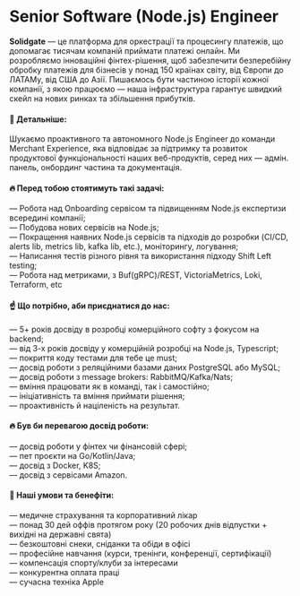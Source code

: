 ## <h1> Senior Software (Node.js) Engineer </h1> 
<b>Solidgate</b> — це платформа для оркестрації та процесингу платежів, що допомагає тисячам компаній приймати платежі онлайн. Ми розробляємо інноваційні фінтех-рішення, щоб забезпечити безперебійну обробку платежів для бізнесів у понад 150 країнах світу, від Європи до ЛАТАМу, від США до Азії. Пишаємось бути частиною історії кожної компанії, з якою працюємо — наша інфраструктура гарантує швидкий скейл на нових ринках та збільшення прибутків.

#### &#128205; Детальніше:
<p> Шукаємо проактивного та автономного Node.js Engineer до команди Merchant Experience, яка відповідає за підтримку та розвиток продуктової функціональності наших веб-продуктів, серед них — адмін. панель, онбординг частина та документація.</p>

#### &#128293; Перед тобою стоятимуть такі задачі:

— Робота над Onboarding сервісом та підвищенням Node.js експертизи всередині компанії;<br>
— Побудова нових сервісів на Node.js;<br>
— Покращення наявних Node.js сервісів та підходів до розробки (CI/CD, alerts lib, metrics lib, kafka lib, etc.), моніторингу, логування;<br>
— Написання тестів різного рівня та використання підходу Shift Left testing;<br>
— Робота над метриками, з Buf(gRPC)/REST, VictoriaMetrics, Loki, Terraform, etc <br>

#### &#9757; Що потрібно, аби приєднатися до нас:
— 5+ років досвіду в розробці комерційного софту з фокусом на backend;<br>
— від 3-х років досвіду у комерційній розробці на Node.js, Typescript;<br>
— покриття коду тестами для тебе це must;<br>
— досвід роботи з реляційними базами даних PostgreSQL або MySQL;<br>
— досвід роботи з message brokers: RabbitMQ/Kafka/Nats;<br>
— вміння працювати як в команді, так і самостійно;<br>
— ініціативність та вміння приймати рішення;<br>
— проактивність й націленість на результат. <br>

#### &#128293; Був би перевагою досвід роботи:

— досвід роботи у фінтех чи фінансовій сфері;<br>
— пет проєкти на Go/Kotlin/Java;<br>
— досвід з Docker, K8S;<br>
— досвід з сервісами Amazon.<br>

#### &#129321; Наші умови та бенефіти:
— медичне страхування та корпоративний лікар<br>
— понад 30 дей оффів протягом року (20 робочих днів відпустки + вихідні на державні свята)<br>
— безкоштовні снеки, сніданки та обіди в офісі<br>
— професійне навчання (курси, тренінги, конференції, сертифікації)<br>
— компенсація спорту/клуби за інтересами<br>
— конкурентна оплата праці<br>
— сучасна техніка Apple<br>
